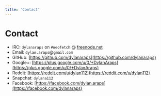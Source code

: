 ```yaml
---
title: 'Contact'
---
```


# Contact

- IRC: `dylanaraps` on `#neofetch` @ [freenode.net](http://freenode.net/)
- Email: `dylan.araps`@`gmail.com`
- GitHub: [https://github.com/dylanaraps](https://github.com/dylanaraps)
- Google+: [https://plus.google.com/u/0/+DylanAraps](https://plus.google.com/u/0/+DylanAraps)
- Reddit: [https://reddit.com/u/dylan112](https://reddit.com/u/dylan112)
- Snapchat: `dylana112`
- Facebook: [https://facebook.com/dylan.araps](https://facebook.com/dylanaraps)
